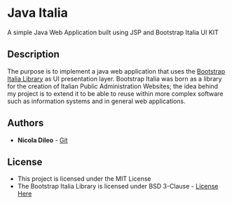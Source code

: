 # Java Italia

A simple Java Web Application built using JSP and Bootstrap Italia UI KIT

## Description
The purpose is to implement a java web application that uses the [Bootstrap Italia Library](https://italia.github.io/bootstrap-italia/) as UI presentation layer. Bootstrap Italia was born as a library for the creation of Italian Public Administration Websites; the idea behind my project is to extend it to be able to reuse within more complex software such as information systems and in general web applications.

## Authors

* **Nicola Dileo** - [Git](https://github.com/nicoladileo)

## License
* This project is licensed under the MIT License
* The Bootstrap Italia Library is licensed under BSD 3-Clause - [License Here](https://github.com/italia/bootstrap-italia/blob/master/LICENSE)

